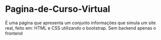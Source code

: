 # Pagina-de-Curso-Virtual
É uma página que apresenta um conjunto informações que simula um site real, feito em: HTML e CSS utilizando o bootstrap. Sem backend apenas o frontend
